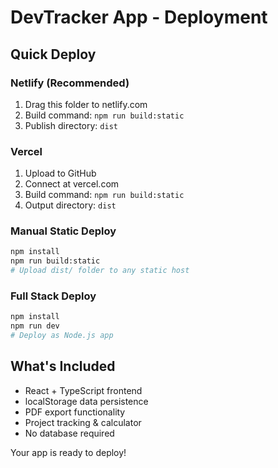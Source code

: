 # DevTracker App - Deployment

## Quick Deploy

### Netlify (Recommended)
1. Drag this folder to netlify.com
2. Build command: `npm run build:static`
3. Publish directory: `dist`

### Vercel
1. Upload to GitHub
2. Connect at vercel.com
3. Build command: `npm run build:static`
4. Output directory: `dist`

### Manual Static Deploy
```bash
npm install
npm run build:static
# Upload dist/ folder to any static host
```

### Full Stack Deploy
```bash
npm install
npm run dev
# Deploy as Node.js app
```

## What's Included
- React + TypeScript frontend
- localStorage data persistence
- PDF export functionality
- Project tracking & calculator
- No database required

Your app is ready to deploy!
